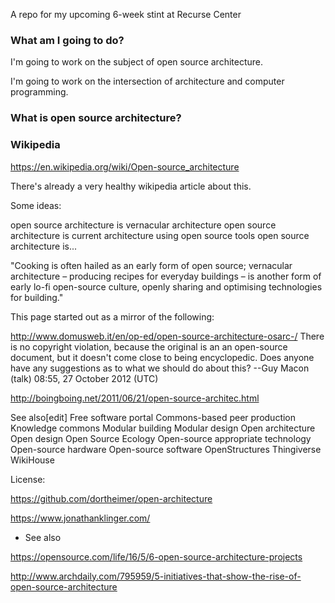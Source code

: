 A repo for my upcoming 6-week stint at Recurse Center

### What am I going to do?

I'm going to work on the subject of open source architecture.

I'm going to work on the intersection of architecture and computer programming.


### What is open source architecture?


### Wikipedia

https://en.wikipedia.org/wiki/Open-source_architecture

There's already a very healthy wikipedia article about this.

Some ideas:

open source architecture is vernacular architecture
open source architecture is current architecture using open source tools
open source architecture is...

"Cooking is often hailed as an early form of open source; vernacular architecture – producing recipes for everyday buildings – is another form of early lo-fi open-source culture, openly sharing and optimising technologies for building."

This page started out as a mirror of the following:

http://www.domusweb.it/en/op-ed/open-source-architecture-osarc-/
There is no copyright violation, because the original is an an open-source document, but it doesn't come close to being encyclopedic. Does anyone have any suggestions as to what we should do about this? --Guy Macon (talk) 08:55, 27 October 2012 (UTC)

http://boingboing.net/2011/06/21/open-source-architec.html


See also[edit]
    Free software portal
Commons-based peer production
Knowledge commons
Modular building
Modular design
Open architecture
Open design
Open Source Ecology
Open-source appropriate technology
Open-source hardware
Open-source software
OpenStructures
Thingiverse
WikiHouse


License: 

https://github.com/dortheimer/open-architecture

https://www.jonathanklinger.com/


* See also

https://opensource.com/life/16/5/6-open-source-architecture-projects

http://www.archdaily.com/795959/5-initiatives-that-show-the-rise-of-open-source-architecture



